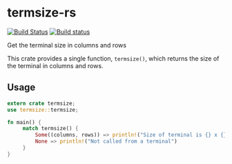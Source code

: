 # termsize-rs
[![Build Status](https://travis-ci.org/nicokoch/termsize-rs.svg?branch=master)](https://travis-ci.org/nicokoch/termsize-rs)
[![Build status](https://ci.appveyor.com/api/projects/status/2vx0f7p7intuxafn/branch/master?svg=true)](https://ci.appveyor.com/project/nicokoch/termsize-rs/branch/master)

Get the terminal size in columns and rows

This crate provides a single function, `termsize()`,
which returns the size of the terminal in columns and rows.
## Usage
```rust
extern crate termsize;
use termsize::termsize;

fn main() {
     match termsize() {
         Some((columns, rows)) => println!("Size of terminal is {} x {}", columns, rows),
         None => println!("Not called from a terminal")
     }
}
```
